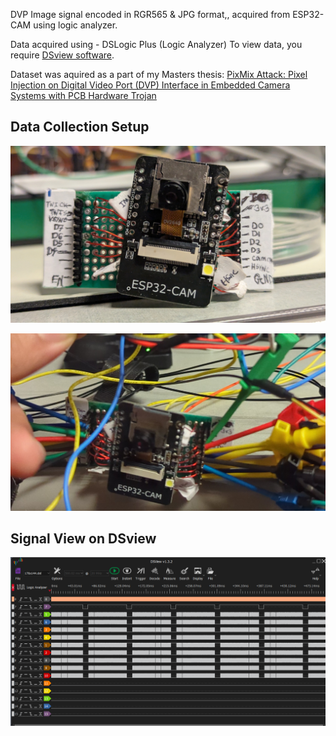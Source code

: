 DVP Image signal encoded in RGR565 & JPG format,, acquired from ESP32-CAM using logic analyzer.

Data acquired using - DSLogic Plus (Logic Analyzer)
To view data, you require [DSview software](https://www.dreamsourcelab.com/download/).

Dataset was aquired as a part of my Masters thesis: 
[PixMix Attack: Pixel Injection on Digital Video Port (DVP) Interface in Embedded Camera Systems with PCB Hardware Trojan](https://etd.ohiolink.edu/acprod/odb_etd/etd/r/1501/10?clear=10&p10_accession_num=wright174793161471583)
 

## Data Collection Setup

![Alt text](/assets/SignalBusBreakout.jpg)

![Alt text](/assets/LineDriveMCU.jpg)

## Signal View on DSview

![Alt text](/assets/DSview.png)
